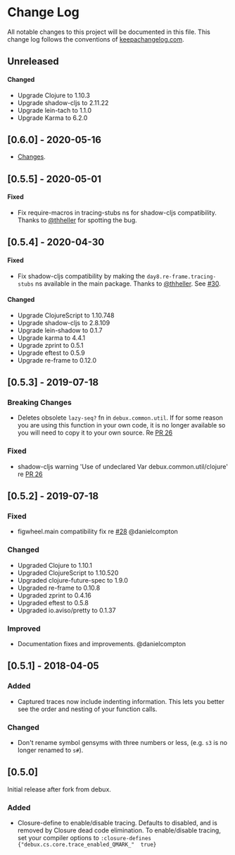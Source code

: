 # Change Log
All notable changes to this project will be documented in this file. This change log follows the conventions of [keepachangelog.com](http://keepachangelog.com/).

## Unreleased

#### Changed

- Upgrade Clojure to 1.10.3
- Upgrade shadow-cljs to 2.11.22
- Upgrade lein-tach to 1.1.0
- Upgrade Karma to 6.2.0

## [0.6.0] - 2020-05-16 

* [Changes](https://github.com/day8/re-frame-debux/compare/v0.5.6...v0.6.0).

## [0.5.5] - 2020-05-01

#### Fixed

* Fix require-macros in tracing-stubs ns for shadow-cljs compatibility. Thanks
  to [@thheller](https://github.com/thheller) for spotting the bug. 

## [0.5.4] - 2020-04-30

#### Fixed

* Fix shadow-cljs compatibility by making the `day8.re-frame.tracing-stubs` ns
  available in the main package. Thanks to [@thheller](https://github.com/thheller).
  See [#30](https://github.com/day8/re-frame-debux/issues/30).

#### Changed

* Upgrade ClojureScript to 1.10.748
* Upgrade shadow-cljs to 2.8.109
* Upgrade lein-shadow to 0.1.7
* Upgrade karma to 4.4.1
* Upgrade zprint to 0.5.1
* Upgrade eftest to 0.5.9
* Upgrade re-frame to 0.12.0

## [0.5.3] - 2019-07-18

### Breaking Changes

* Deletes obsolete `lazy-seq?` fn in `debux.common.util`. If for some reason
  you are using this function in your own code, it is no longer available so
  you will need to copy it to your own source. Re [PR 26](https://github.com/Day8/re-frame-debux/pull/26)

### Fixed

* shadow-cljs warning 'Use of undeclared Var debux.common.util/clojure' re [PR 26](https://github.com/Day8/re-frame-debux/pull/26)

## [0.5.2] - 2019-07-18

### Fixed

* figwheel.main compatibility fix re [#28](https://github.com/Day8/re-frame-debux/issues/28) @danielcompton

### Changed

* Upgraded Clojure to 1.10.1
* Upgraded ClojureScript to 1.10.520
* Upgraded clojure-future-spec to 1.9.0
* Upgraded re-frame to 0.10.8
* Upgraded zprint to 0.4.16
* Upgraded eftest to 0.5.8
* Upgraded io.aviso/pretty to 0.1.37

### Improved

* Documentation fixes and improvements. @danielcompton

## [0.5.1] - 2018-04-05

### Added

* Captured traces now include indenting information. This lets you better see the order and nesting of your function calls.

### Changed

* Don't rename symbol gensyms with three numbers or less, (e.g. `s3` is no longer renamed to `s#`).

## [0.5.0] 

Initial release after fork from debux.

### Added

* Closure-define to enable/disable tracing. Defaults to disabled, and is removed by Closure dead code elimination. To enable/disable tracing, set your compiler options to `:closure-defines {"debux.cs.core.trace_enabled_QMARK_"  true}`
